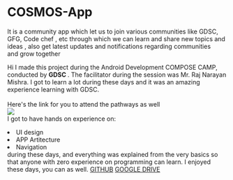 # COSMOS-App
It is a community app which let us to join various communities like GDSC, GFG, Code chef , etc through which we can learn and share new topics and ideas , also get latest updates and notifications regarding communities and grow together

Hi I made this project during the Android Development COMPOSE CAMP, conducted by <b> GDSC
</b>.
The facilitator during the session was Mr. Raj Narayan Mishra. I got to
learn a lot during these days and it was an amazing experience learning with GDSC.
<br><br>Here's the link for you to attend the pathways as well<br>
<a href="https://developer.android.com/courses/android-basics-compose/course?authuser=5"> <img src="https://developer.android.com/courses/android-basics-compose/images/hero-assets/course-logo.svg?authuser=5"> </a>
<br>I got to have hands on experience on:
<li>UI design
<li>APP Artitecture
<li>Navigation
<br>during these days, and everything was explained from the very basics so that
anyone with zero experience on programming can learn.
I enjoyed these days, you can as well.
<a href=
"https://github.com/dsumeet14/COSMOS-App">GITHUB</a>
  <a href=
"https://drive.google.com/drive/folders/1EW_t2Q8Bn8qJAsnjPY5Cayc2BxeU-mhg?usp=sharing">GOOGLE DRIVE</a>
